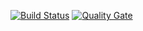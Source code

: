 [![Build Status](https://travis-ci.com/epsired/jee-travis.svg?token=CqsH7EMauZgcHY4MaQqC&branch=master)](https://travis-ci.com/epsired/jee-travis)
[![Quality Gate](https://sonarcloud.io/api/project_badges/measure?project=project.key&metric=alert_status)](https://sonarcloud.io/dashboard/index/project.key)
